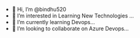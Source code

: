 - 👋 Hi, I’m @bindhu520
- 👀 I’m interested in Learning New Technologies ...
- 🌱 I’m currently learning Devops...
- 💞️ I’m looking to collaborate on Azure Devops...


<!---
bindhu520/bindhu520 is a ✨ special ✨ repository because its `README.md` (this file) appears on your GitHub profile.
You can click the Preview link to take a look at your changes.
--->
